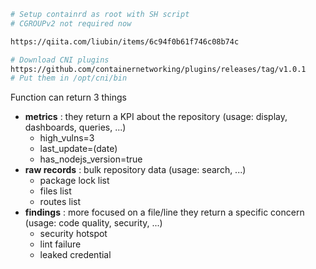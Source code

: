 ```sh
# Setup containrd as root with SH script
# CGROUPv2 not required now

https://qiita.com/liubin/items/6c94f0b61f746c08b74c

# Download CNI plugins
https://github.com/containernetworking/plugins/releases/tag/v1.0.1
# Put them in /opt/cni/bin
```

Function can return 3 things
- **metrics** : they return a KPI about the repository (usage: display, dashboards, queries, ...)
    - high_vulns=3
    - last_update=(date)
    - has_nodejs_version=true
- **raw records** : bulk repository data (usage: search, ...)
    - package lock list
    - files list
    - routes list
- **findings** : more focused on a file/line they return a specific concern (usage: code quality, security, ...)
    - security hotspot
    - lint failure
    - leaked credential
